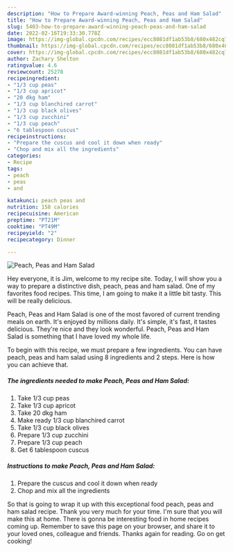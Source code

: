 ```yaml
---
description: "How to Prepare Award-winning Peach, Peas and Ham Salad"
title: "How to Prepare Award-winning Peach, Peas and Ham Salad"
slug: 5403-how-to-prepare-award-winning-peach-peas-and-ham-salad
date: 2022-02-16T19:33:30.778Z
image: https://img-global.cpcdn.com/recipes/ecc8081df1ab53b8/680x482cq70/peach-peas-and-ham-salad-recipe-main-photo.jpg
thumbnail: https://img-global.cpcdn.com/recipes/ecc8081df1ab53b8/680x482cq70/peach-peas-and-ham-salad-recipe-main-photo.jpg
cover: https://img-global.cpcdn.com/recipes/ecc8081df1ab53b8/680x482cq70/peach-peas-and-ham-salad-recipe-main-photo.jpg
author: Zachary Shelton
ratingvalue: 4.6
reviewcount: 25278
recipeingredient:
- "1/3 cup peas"
- "1/3 cup apricot"
- "20 dkg ham"
- "1/3 cup blanchired carrot"
- "1/3 cup black olives"
- "1/3 cup zucchini"
- "1/3 cup peach"
- "6 tablespoon cuscus"
recipeinstructions:
- "Prepare the cuscus and cool it down when ready"
- "Chop and mix all the ingredients"
categories:
- Recipe
tags:
- peach
- peas
- and

katakunci: peach peas and 
nutrition: 158 calories
recipecuisine: American
preptime: "PT21M"
cooktime: "PT49M"
recipeyield: "2"
recipecategory: Dinner

---
```



![Peach, Peas and Ham Salad](https://img-global.cpcdn.com/recipes/ecc8081df1ab53b8/680x482cq70/peach-peas-and-ham-salad-recipe-main-photo.jpg)

Hey everyone, it is Jim, welcome to my recipe site. Today, I will show you a way to prepare a distinctive dish, peach, peas and ham salad. One of my favorites food recipes. This time, I am going to make it a little bit tasty. This will be really delicious.

Peach, Peas and Ham Salad is one of the most favored of current trending meals on earth. It's enjoyed by millions daily. It's simple, it's fast, it tastes delicious. They're nice and they look wonderful. Peach, Peas and Ham Salad is something that I have loved my whole life.




To begin with this recipe, we must prepare a few ingredients. You can have peach, peas and ham salad using 8 ingredients and 2 steps. Here is how you can achieve that.

<!--inarticleads1-->

##### The ingredients needed to make Peach, Peas and Ham Salad:

1. Take 1/3 cup peas
1. Take 1/3 cup apricot
1. Take 20 dkg ham
1. Make ready 1/3 cup blanchired carrot
1. Take 1/3 cup black olives
1. Prepare 1/3 cup zucchini
1. Prepare 1/3 cup peach
1. Get 6 tablespoon cuscus




<!--inarticleads2-->

##### Instructions to make Peach, Peas and Ham Salad:

1. Prepare the cuscus and cool it down when ready
1. Chop and mix all the ingredients




So that is going to wrap it up with this exceptional food peach, peas and ham salad recipe. Thank you very much for your time. I'm sure that you will make this at home. There is gonna be interesting food in home recipes coming up. Remember to save this page on your browser, and share it to your loved ones, colleague and friends. Thanks again for reading. Go on get cooking!
